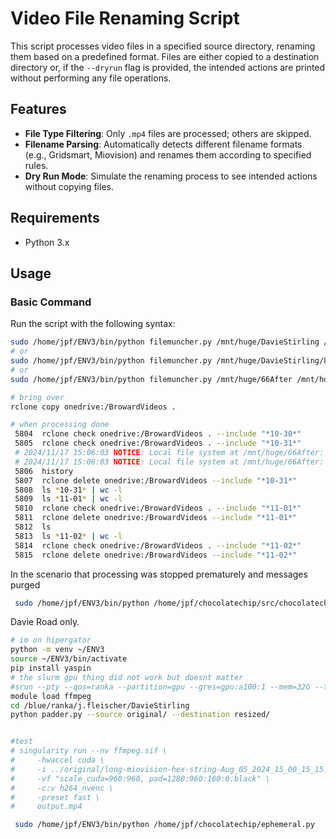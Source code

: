# Video File Renaming Script

This script processes video files in a specified source directory, renaming them based on a predefined format. Files are either copied to a destination directory or, if the `--dryrun` flag is provided, the intended actions are printed without performing any file operations.

## Features

- **File Type Filtering**: Only `.mp4` files are processed; others are skipped.
- **Filename Parsing**: Automatically detects different filename formats (e.g., Gridsmart, Miovision) and renames them according to specified rules.
- **Dry Run Mode**: Simulate the renaming process to see intended actions without copying files.

## Requirements

- Python 3.x

## Usage

### Basic Command

Run the script with the following syntax:

```bash
sudo /home/jpf/ENV3/bin/python filemuncher.py /mnt/huge/DavieStirling /mnt/hdd/data/video_pipeline/
# or
sudo /home/jpf/ENV3/bin/python filemuncher.py /mnt/huge/DavieStirling/86dfd66a-0a38-4a4b-85ef-1f8fcdd3caa6-Sep_02_2024_18_00_18_15.mp4 /mnt/hdd/data/video_pipeline/
# or
sudo /home/jpf/ENV3/bin/python filemuncher.py /mnt/huge/66After /mnt/hdd/data/video_pipeline
```


```bash
# bring over
rclone copy onedrive:/BrowardVideos .

# when processing done
 5804  rclone check onedrive:/BrowardVideos . --include "*10-30*"
 5805  rclone check onedrive:/BrowardVideos . --include "*10-31*"
 # 2024/11/17 15:06:03 NOTICE: Local file system at /mnt/huge/66After: 0 differences found
 # 2024/11/17 15:06:03 NOTICE: Local file system at /mnt/huge/66After: 32 matching files
 5806  history
 5807  rclone delete onedrive:/BrowardVideos --include "*10-31*"
 5808  ls *10-31* | wc -l
 5809  ls *11-01* | wc -l
 5810  rclone check onedrive:/BrowardVideos . --include "*11-01*"
 5811  rclone delete onedrive:/BrowardVideos --include "*11-01*"
 5812  ls
 5813  ls *11-02* | wc -l
 5814  rclone check onedrive:/BrowardVideos . --include "*11-02*"
 5815  rclone delete onedrive:/BrowardVideos --include "*11-02*"
```

In the scenario that processing was stopped prematurely and messages purged

```bash
 sudo /home/jpf/ENV3/bin/python /home/jpf/chocolatechip/src/chocolatechip/miovision-gridsmart/filemuncher.py /mnt/huge/DavieStirling/hpg_resized /mnt/hdd/data/video_pipeline/tracking --check_whats_missing
```


Davie Road only.

```bash
# im on hipergator
python -m venv ~/ENV3
source ~/ENV3/bin/activate
pip install yaspin
# the slurm gpu thing did not work but doesnt matter
#srun --pty --qos=ranka --partition=gpu --gres=gpu:a100:1 --mem=32G --time=0:30:00 bash
module load ffmpeg
cd /blue/ranka/j.fleischer/DavieStirling
python padder.py --source original/ --destination resized/


#test
# singularity run --nv ffmpeg.sif \
#     -hwaccel cuda \
#     -i ../original/long-miovision-hex-string-Aug_05_2024_15_00_15_15.mp4 \
#     -vf "scale_cuda=960:960, pad=1280:960:160:0:black" \
#     -c:v h264_nvenc \
#     -preset fast \
#     output.mp4
```

```bash
 sudo /home/jpf/ENV3/bin/python /home/jpf/chocolatechip/ephemeral.py
```